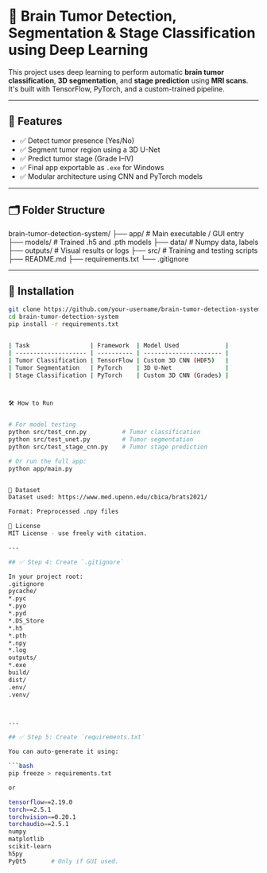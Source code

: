 # 🧠 Brain Tumor Detection, Segmentation & Stage Classification using Deep Learning

This project uses deep learning to perform automatic **brain tumor classification**, **3D segmentation**, and **stage prediction** using **MRI scans**. It's built with TensorFlow, PyTorch, and a custom-trained pipeline.

---

## 🚀 Features

- ✅ Detect tumor presence (Yes/No)
- ✅ Segment tumor region using a 3D U-Net
- ✅ Predict tumor stage (Grade I–IV)
- ✅ Final app exportable as `.exe` for Windows
- ✅ Modular architecture using CNN and PyTorch models

---

## 🗂️ Folder Structure
brain-tumor-detection-system/
├── app/ # Main executable / GUI entry
├── models/ # Trained .h5 and .pth models
├── data/ # Numpy data, labels
├── outputs/ # Visual results or logs
├── src/ # Training and testing scripts
├── README.md
├── requirements.txt
└── .gitignore


---

## 💾 Installation

```bash
git clone https://github.com/your-username/brain-tumor-detection-system.git
cd brain-tumor-detection-system
pip install -r requirements.txt


| Task                 | Framework  | Model Used             |
| -------------------- | ---------- | ---------------------- |
| Tumor Classification | TensorFlow | Custom 3D CNN (HDF5)   |
| Tumor Segmentation   | PyTorch    | 3D U-Net               |
| Stage Classification | PyTorch    | Custom 3D CNN (Grades) |



🛠️ How to Run


# For model testing
python src/test_cnn.py          # Tumor classification
python src/test_unet.py         # Tumor segmentation
python src/test_stage_cnn.py    # Tumor stage prediction

# Or run the full app:
python app/main.py


🧪 Dataset
Dataset used: https://www.med.upenn.edu/cbica/brats2021/

Format: Preprocessed .npy files

📜 License
MIT License - use freely with citation.

---

## ✅ Step 4: Create `.gitignore`

In your project root:
.gitignore
pycache/
*.pyc
*.pyo
*.pyd
*.DS_Store
*.h5
*.pth
*.npy
*.log
outputs/
*.exe
build/
dist/
.env/
.venv/



---

## ✅ Step 5: Create `requirements.txt`

You can auto-generate it using:

```bash
pip freeze > requirements.txt

or

tensorflow==2.19.0
torch==2.5.1
torchvision==0.20.1
torchaudio==2.5.1
numpy
matplotlib
scikit-learn
h5py
PyQt5       # Only if GUI used. 
